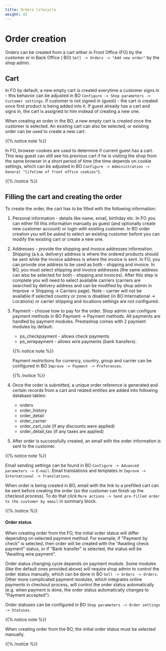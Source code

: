 ```yaml
---
title: Orders lifecycle
weight: 42
---
```


# Order creation

Orders can be created from a cart either in Front Office (FO) by the customer or in Back Office (
BO) `Sell -> Orders -> "Add new order"` by the shop admin.

## Cart

In FO by default, a new empty cart is created everytime a customer signs in - this behavior can be adjusted in BO
`Configure -> Shop parameters -> Customer settings`. If customer is not signed in (guest) - the cart is created once
first product is being added into it. If guest already has a cart and signs in, the cart is assigned to him instead of
creating a new one.

When creating an order in the BO, a new empty cart is created once the customer is selected. An existing cart can also
be selected, or existing order can be used to create a new cart.

{{% notice note %}}

In FO, browser cookies are used to determine if current guest has a cart. This way guest can still see his previous cart
if he is visiting the shop from the same browser in a short period of time (the time depends on cookie settings, which
can be adjusted in BO `Configure -> Administration -> General "lifetime of front office cookies"`).

{{% /notice %}}

## Filling the cart and creating the order

To create the order, the cart has to be filled with the following information:

1. Personal information - details like name, email, birthday etc. In FO you can either fill this information manually as
   guest (and optionally create new customer account) or login with existing customer. In BO
   order creation you will be asked to select an existing customer before you can modify the existing cart or create a
   new one.
2. Addresses - provide the shipping and invoice addresses information. Shipping (a.k.a. delivery) address is where the
   ordered products should be sent while the invoice address is where the invoice is sent. In FO, you can provide one
   address to be used as both - shipping and invoice. In BO, you must select shipping and invoice addresses (the same
   address can also be selected for both - shipping and invoices). After this step is complete you will need to select
   available carriers (carriers are searched by delivery address and can be modified by shop admin in Improve ->
   Shipping -> Carriers page). Note - carrier will not be available if selected country or zone is disabled (in BO
   International -> Locations) or carrier shipping and locations settings are not configured.
3. Payment - choose how to pay for the order. Shop admin can configure payment methods in BO Payment -> Payment methods.
   All payments are handled by payment modules. Prestashop comes with 2 payment modules by default:

    * ps_checkpayment - allows check payments.
    * ps_wirepayment - allows wire payments (bank transfers).

   {{% notice note %}}

   Payment restrictions for currency, country, group and carrier can be configured in
   BO `Improve -> Payment -> Preferences`.

   {{% /notice %}}

4. Once the order is submitted, a unique order reference is generated and certain records from a cart and related
   entities are added into following database tables:
    * orders
    * order_history
    * order_detail
    * order_carrier
    * order_cart_rule (if any discounts were applied)
    * order_detail_tax (if any taxes are applied)

5. After order is successfully created, an email with the order information is sent to the customer.

{{% notice note %}}

Email sending settings can be found in BO `Configure -> Advanced parameters -> E-mail`. Email translations and templates
in `Improve -> International -> Translations`.

When order is being created in BO, email with the link to a prefilled cart can be sent before creating the order (so the
customer can finish up the checkout process). To do that
click `More actions -> Send pre-filled order to the customer by email` in summary block.

{{% /notice %}}

#### Order status

When creating order from the FO, the initial order status will differ depending on selected payment method. For example,
if "Payment by check" is selected, then order will be created with the "Awaiting check payment" status, or if "Bank
transfer" is selected, the status will be "Awaiting wire payment".

Order status changing cycle depends on payment module. Some modules (like the default ones provided above) will require
shop admin to control the order status manually, which can be done in BO `Sell -> Orders -> Orders`. Other more
complicated payment modules, which integrates online payments in checkout process, will control the order status
automatically (e.g. when payment is done, the order status automatically changes to "Payment accepted").

Order statuses can be configured in BO `Shop parameters -> Order settings -> Statuses`.

{{% notice note %}}

When creating order from the BO, the initial order status must be selected manually.

{{% /notice %}}

